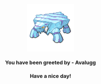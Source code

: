 <p align="center">
            <img src="https://raw.githubusercontent.com/PokeAPI/sprites/master/sprites/pokemon/713.png" width="150" height="150">
          </p>
          <h3 align="center">You have been greeted by - <b>Avalugg</b></h3>
          <h3 align="center">Have a nice day!</h3>
        